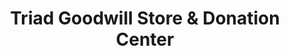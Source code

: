 ---
title: "Triad Goodwill Store & Donation Center"
url: /yanceyville/triad-goodwill-store-und-donation-center/
shop: Gebrauchtwaren
---